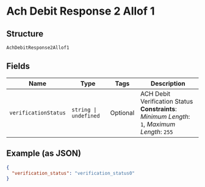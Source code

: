 
# Ach Debit Response 2 Allof 1

## Structure

`AchDebitResponse2Allof1`

## Fields

| Name | Type | Tags | Description |
|  --- | --- | --- | --- |
| `verificationStatus` | `string \| undefined` | Optional | ACH Debit Verification Status<br>**Constraints**: *Minimum Length*: `1`, *Maximum Length*: `255` |

## Example (as JSON)

```json
{
  "verification_status": "verification_status0"
}
```

